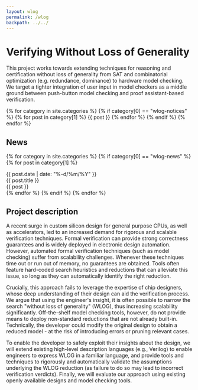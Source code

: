 ```yaml
---
layout: wlog
permalink: /wlog
backpath: ../../
---
```


<h1 id="teaching">Verifying Without Loss of Generality</h1>

<div class="summary">
This project works towards extending techniques for reasoning and certification without loss of generality from SAT and combinatorial optimization (e.g. redundance, dominance) to hardware model checking. We target a tighter integration of user input in model checkers
as a middle ground between push-button model checking and proof assistant-based verification.
</div>

{% for category in site.categories %}
{% if category[0] == "wlog-notices" %}
{% for post in category[1] %}
{{ post }}
{% endfor %}
{% endif %}
{% endfor %}

<h2>News</h2>

{% for category in site.categories %}
{% if category[0] == "wlog-news" %}
{% for post in category[1] %}
<div class="newspiece">
    <div class="date">
        {{ post.date | date: "%-d/%m/%Y" }}
    </div>
    <div class="newsmain">
        <div class="headline">
            {{ post.title }}
        </div>
        {{ post }}
    </div>
</div>
{% endfor %}
{% endif %}
{% endfor %}

<h2>Project description</h2>

A recent surge in custom silicon design for general purpose CPUs, as well as accelerators, led to an increased demand for rigorous and scalable verification techniques. Formal verification can provide strong correctness guarantees and is widely deployed in electronic design automation. However, automated formal verification techniques (such as model checking) suffer from scalability challenges. Whenever these techniques time out or run out of memory, no guarantees are obtained. Tools often feature hard-coded search heuristics and reductions that can alleviate this issue, so long as they can automatically identify the right reduction.

Crucially, this approach fails to leverage the expertise of chip designers, whose deep understanding of their design can aid the verification process. We argue that using the engineer's insight, it is often possible to narrow the search "without loss of generality" (WLOG), thus increasing scalability significantly. Off-the-shelf model checking tools, however, do not provide means to deploy non-standard reductions that are not already built-in. Technically, the developer could modify the original design to obtain a reduced model - at the risk of introducing errors or pruning relevant cases.

To enable the developer to safely exploit their insights about the design, we will extend existing high-level description languages (e.g., Verilog) to enable engineers to express WLOG in a familiar language, and provide tools and techniques to rigorously and automatically validate the assumptions underlying the WLOG reduction (as failure to do so may lead to incorrect verification verdicts). Finally, we will evaluate our approach using existing openly available designs and model checking tools.
